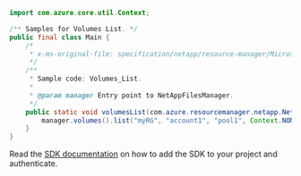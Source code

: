 ```java
import com.azure.core.util.Context;

/** Samples for Volumes List. */
public final class Main {
    /*
     * x-ms-original-file: specification/netapp/resource-manager/Microsoft.NetApp/stable/2021-10-01/examples/Volumes_List.json
     */
    /**
     * Sample code: Volumes_List.
     *
     * @param manager Entry point to NetAppFilesManager.
     */
    public static void volumesList(com.azure.resourcemanager.netapp.NetAppFilesManager manager) {
        manager.volumes().list("myRG", "account1", "pool1", Context.NONE);
    }
}
```

Read the [SDK documentation](https://github.com/Azure/azure-sdk-for-java/blob/azure-resourcemanager-netapp_1.0.0-beta.8/sdk/netapp/azure-resourcemanager-netapp/README.md) on how to add the SDK to your project and authenticate.
